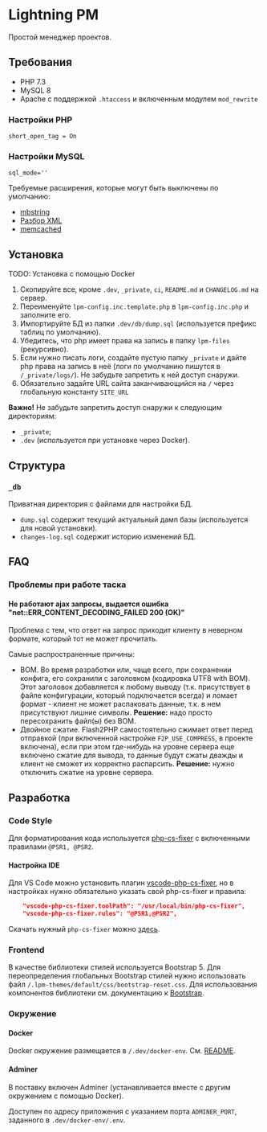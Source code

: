 # Lightning PM

Простой менеджер проектов.

## Требования

- PHP 7.3
- MySQL 8
- Apache с поддержкой `.htaccess` и включенным модулем `mod_rewrite`

### Настройки PHP

```
short_open_tag = On
```

### Настройки MySQL

```
sql_mode=''
```

Требуемые расширения, которые могут быть выключены по умолчанию:
 - [mbstring](https://www.php.net/manual/ru/intro.mbstring.php)
 - [Разбор XML](https://www.php.net/manual/ru/intro.xml.php)
 - [memcached](https://www.php.net/manual/en/book.memcached.php)

## Установка

TODO: Установка с помощью Docker

1. Скопируйте все, кроме `.dev`, `_private`, `ci`, `README.md` и `CHANGELOG.md` на сервер.
2. Переименуйте `lpm-config.inc.template.php` в `lpm-config.inc.php` и заполните его.
3. Импортируйте БД из папки `.dev/db/dump.sql` (используется префикс таблиц по умолчанию).
4. Убедитесь, что php имеет права на запись в папку `lpm-files` (рекурсивно).
5. Если нужно писать логи, создайте пустую папку `_private` и дайте php права на запись в неё (логи по умолчанию пишутся в `/_private/logs/`). Не забудьте запретить к ней доступ снаружи.
6. Обязательно задайте URL сайта заканчивающийся на `/` через глобальную константу `SITE_URL`

**Важно!** Не забудьте запретить доступ снаружи к следующим директориям:
- `_private`;
- `.dev` (используется при установке через Docker).


## Структура

### `_db`

Приватная директория с файлами для настройки БД.

- `dump.sql` содержит текущий актуальный дамп базы (используется для новой установки).
- `changes-log.sql` содержит историю изменений БД.


## FAQ

### Проблемы при работе таска

#### Не работают ajax запросы, выдается ошибка "net::ERR_CONTENT_DECODING_FAILED 200 (OK)"

Проблема с тем, что ответ на запрос приходит клиенту в неверном формате, который тот не может прочитать.

Самые распространенные причины:

- BOM. Во время разработки или, чаще всего, при сохранении конфига, его сохранили с заголовком (кодировка UTF8 with BOM). Этот заголовок добавляется к любому выводу (т.к. присутствует в файле конфигурации, который подключается всегда) и ломает формат - клиент не может распаковать данные, т.к. в нем присутствуют лишние символы. **Решение:** надо просто пересохранить файл(ы) без BOM.
- Двойное сжатие. Flash2PHP самостоятельно сжимает ответ перед отправкой (при включенной настройке `F2P_USE_COMPRESS`, в проекте включена), если при этом где-нибудь на уровне сервера еще включено сжатие для вывода, то данные будут сжаты дважды и клиент не сможет их корректно распарсить. **Решение:** нужно отключить сжатие на уровне сервера.

## Разработка

### Code Style

Для форматирования кода используется [php-cs-fixer](https://cs.symfony.com/download/php-cs-fixer-v2.phar) с включенными правилами `@PSR1, @PSR2`.

#### Настройка IDE 

Для VS Code можно установить плагин [vscode-php-cs-fixer](https://github.com/FriendsOfPHP/PHP-CS-Fixer), но в настройках нужно обязательно указать свой php-cs-fixer и правила:

```json
    "vscode-php-cs-fixer.toolPath": "/usr/local/bin/php-cs-fixer",
    "vscode-php-cs-fixer.rules": "@PSR1,@PSR2",
```

Скачать нужный `php-cs-fixer` можно [здесь](https://cs.symfony.com/download/php-cs-fixer-v2.phar).

### Frontend

В качестве библиотеки стилей используется Bootstrap 5. 
Для переопределения глобальных Bootstrap стилей нужно использовать файл `/.lpm-themes/default/css/bootstrap-reset.css`.
Для использования компонентов библиотеки см. документацию к [Bootstrap](https://getbootstrap.com/).

### Окружение

#### Docker

Docker окружение размещается в `/.dev/docker-env`. См. [README](/.dev/docker-env/README.md).

#### Adminer

В поставку включен Adminer (устанавливается вместе с другим окружением с помощью Docker).

Доступен по адресу приложения с указанием порта `ADMINER_PORT`, заданного в `.dev/docker-env/.env`.